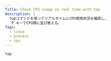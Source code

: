 ```yaml
---
Title: Check CPU usage in real time with top
Description: |
  topコマンドを使ってリアルタイムにCPU使用状況を確認し、
  `P`キーでCPU順に並び替える。
Tags:
  - linux
  - process
  - cpu
---
```


```shell
top
```
